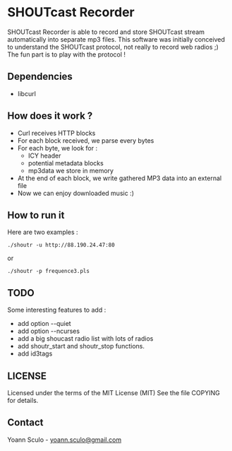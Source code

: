 SHOUTcast Recorder
==================

SHOUTcast Recorder is able to record and store SHOUTcast stream automatically
into separate mp3 files. This software was initially conceived to understand
the SHOUTcast protocol, not really to record web radios ;) The fun part is to
play with the protocol !

Dependencies
------------

- libcurl

How does it work ?
------------------

- Curl receives HTTP blocks
- For each block received, we parse every bytes
- For each byte, we look for :
	- ICY header
	- potential metadata blocks
	- mp3data we store in memory
- At the end of each block, we write gathered MP3 data into an external file
- Now we can enjoy downloaded music :)

How to run it
-------------

Here are two examples :

	./shoutr -u http://88.190.24.47:80

or

	./shoutr -p frequence3.pls

TODO
----

Some interesting features to add :

- add option --quiet
- add option --ncurses
- add a big shoucast radio list with lots of radios 
- add shoutr_start and shoutr_stop functions.
- add id3tags

LICENSE
-------

Licensed under the terms of the MIT License (MIT)
See the file COPYING for details.

Contact
-------

Yoann Sculo - <yoann.sculo@gmail.com>
